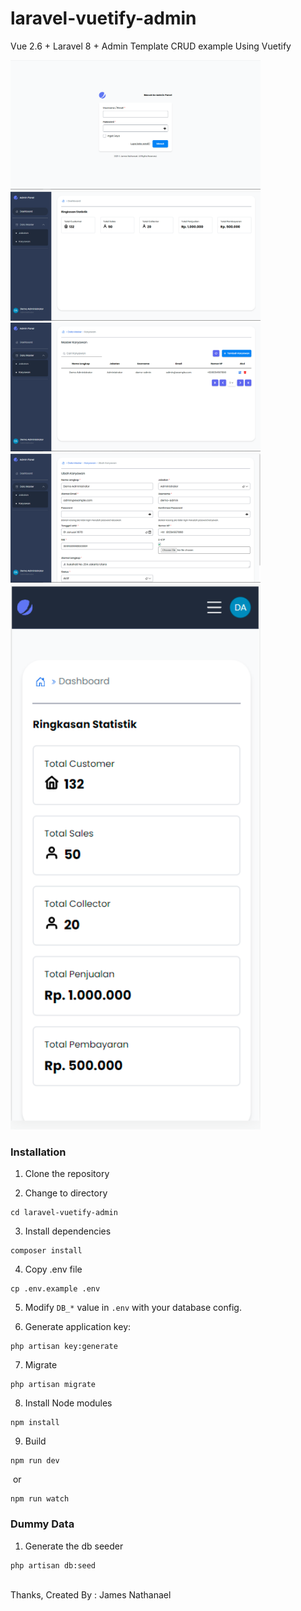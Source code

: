 # laravel-vuetify-admin

Vue 2.6 + Laravel 8 + Admin Template CRUD example Using Vuetify

<img src="Login.PNG" width="400">
<img src="Dashboard.PNG" width="400">
<img src="Table.PNG" width="400">
<img src="Form.PNG" width="400">
<img src="Responsive.PNG" width="400">


### Installation

1. Clone the repository

2. Change to directory

````
cd laravel-vuetify-admin
````   

3. Install dependencies

````
composer install
````

4. Copy .env file

```
cp .env.example .env
```

5. Modify `DB_*` value in `.env` with your database config.

6. Generate application key:

````
php artisan key:generate
````

7. Migrate
````
php artisan migrate
````

8. Install Node modules
````
npm install
````

9. Build

````
npm run dev
````
 &nbsp;or
````
npm run watch
````

### Dummy Data

1. Generate the db seeder

````
php artisan db:seed
````
<br>
Thanks,
Created By : James Nathanael
